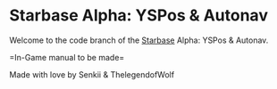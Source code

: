 # Starbase Alpha: YSPos & Autonav

Welcome to the code branch of the [Starbase](https://store.steampowered.com/app/454120/Starbase/) Alpha: YSPos & Autonav.

=In-Game manual to be made=

Made with love by Senkii & ThelegendofWolf